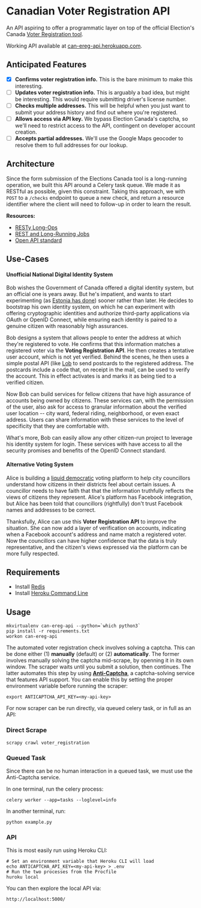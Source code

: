# Canadian Voter Registration API

An API aspiring to offer a programmatic layer on top of the official
Election's Canada [Voter Registration tool](https://ereg.elections.ca/).

Working API available at
[can-ereg-api.herokuapp.com](https://can-ereg-api.herokuapp.com/).

## Anticipated Features

* [x] **Confirms voter registration info.** This is the bare minimum to make
  this interesting.
* [ ] **Updates voter registration info.** This is arguably a bad idea, but might
  be interesting. This would require submitting driver's license number.
* [ ] **Checks multiple addresses.** This will be helpful when you just want to
  submit your address history and find out where you're registered.
* [ ] **Allows access via API key.** We bypass Election Canada's captcha, so we'll
  need to restrict access to the API, contingent on developer account creation.
* [ ] **Accepts partial addresses.** We'll use the Google Maps geocoder to
  resolve them to full addresses for our lookup.

## Architecture

Since the form submission of the Elections Canada tool is a long-running
operation, we built this API around a Celery task queue. We made it as
RESTful as possible, given this constraint. Taking this approach, we
with `POST` to a `/checks` endpoint to queue a new check, and return a
resource identifier where the client will need to follow-up in order to
learn the result.

**Resources:**

* [RESTy Long-Ops](http://billhiggins.us/blog/2011/04/27/resty-long-ops/)
* [REST and Long-Running Jobs](http://farazdagi.com/blog/2014/rest-long-running-jobs/)
* [Open API standard](https://www.openapis.org/)

## Use-Cases

#### Unofficial National Digital Identity System

Bob wishes the Government of Canada offered a digital identity system,
but an official one is years away. But he's impatient, and wants to
start experimenting (as [Estonia has
done](https://e-estonia.com/e-residents/about/)) sooner rather than
later. He decides to bootstrap his own identity system, on which he can
experiment with offering cryptographic identities and authorize
third-party applications via OAuth or OpenID Connect, while ensuring
each identity is paired to a genuine citizen with reasonably high
assurances.

Bob designs a system that allows people to enter the address at which
they're registered to vote. He confirms that this information matches a
registered voter via the **Voting Registration API**.  He then creates a
tentative user account, which is not yet verified.  Behind the scenes,
he then uses a simple postal API (like
[Lob](https://lob.com/services/postcards/pricing) to send postcards to
the registered address. The postcards include a code that, on receipt in
the mail, can be used to verify the account. This in effect activates is
and marks it as being tied to a verified citizen.

Now Bob can build services for fellow citizens that have high assurance
of accounts being owned by citizens. These services can, with the
permission of the user, also ask for access to granular information
about the verified user location -- city ward, federal
riding, neighborhood, or even exact address. Users can share information
with these services to the level of specificity that they are
comfortable with.

What's more, Bob can easily allow any other citizen-run project to
leverage his identity system for login. These services with have access
to all the security promises and benefits of the OpenID Connect
standard.

#### Alternative Voting System

Alice is building a [liquid
democratic](https://medium.com/@DomSchiener/liquid-democracy-true-democracy-for-the-21st-century-7c66f5e53b6f)
voting platform to help city councillors understand how citizens in
their districts feel about certain issues. A councillor needs to have
faith that that the information truthfully reflects the views of
citizens they represent. Alice's platform has Facebook integration, but
Alice has been told that councillors (rightfully) don't trust Facebook
names and addresses to be correct.

Thanksfully, Alice can use this **Voter Registration API** to improve
the situation. She can now add a layer of verification on accounts,
indicating when a Facebook account's address and name match a registered
voter. Now the councillors can have higher confidence that the data is
truly representative, and the citizen's views expressed via the platform
can be more fully respected.


## Requirements

* Install [Redis](http://redis.io/topics/quickstart)
* Install [Heroku Command Line](https://devcenter.heroku.com/articles/heroku-command-line)

## Usage

    mkvirtualenv can-ereg-api --python=`which python3`
    pip install -r requirements.txt
    workon can-ereg-api

The automated voter registration check involves solving a captcha. This
can be done either (1) **manually** (default) or (2) **automatically**.
The former involves manually solving the captcha mid-scrape, by openning
it in its own window. The scraper waits until you submit a solution,
then continues. The latter automates this step by using
**[Anti-Captcha](https://anti-captcha.com)**, a captcha-solving service
that features API support. You can enable this by setting the
proper environment variable before running the scraper:

    export ANTICAPTCHA_API_KEY=<my-api-key>

For now scraper can be run directly, via queued celery task, or in full
as an API:

### Direct Scrape

    scrapy crawl voter_registration

### Queued Task

Since there can be no human interaction in a queued task, we must use
the Anti-Captcha service.

In one terminal, run the celery process:

    celery worker --app=tasks --loglevel=info

In another terminal, run:

    python example.py

### API

This is most easily run using Heroku CLI:

    # Set an environment variable that Heroku CLI will load
    echo ANTICAPTCHA_API_KEY=<my-api-key> > .env
    # Run the two processes from the Procfile
    huroku local

You can then explore the local API via:

    http://localhost:5000/
